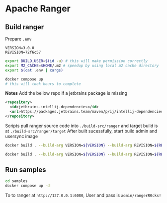 # Apache Ranger

## Build ranger

Prepare `.env`

```
VERSION=3.0.0
REVISION=72f6c57
```

```bash
export BUILD_USER=$(id -u) # this will make permission correctly
export M2_CACHE=$HOME/.m2 # speedup by using local m2 cache directory
export $(cat .env | xargs)
```

```bash
docker compose up
# this will took hours to complete
```

**Notes**
Add the bellow repo if a jetbrains package is missing

```xml
<repository>
  <id>jetbrains-intellij-dependencies</id>
  <url>https://packages.jetbrains.team/maven/p/ij/intellij-dependencies</url>
</repository>
```

Scripts pull ranger source code into `./build-src/ranger` and target build is at `./build-src/ranger/target`
After built sucessfully, start build admin and usersync image

```bash
docker build . --build-arg VERSION=${VERSION} --build-arg REVISION=${REVISION} -t docker.io/hienphdev/ranger-admin:${VERSION}-${REVISION} -f ./ranger-admin/Dockerfile

docker build . --build-arg VERSION=${VERSION} --build-arg REVISION=${REVISION} -t docker.io/hienphdev/ranger-usersync:${VERSION}-${REVISION} -f ./ranger-usersync/Dockerfile
```

## Run samples

```bash
cd samples
docker compose up -d
```

To to ranger at `http://127.0.0.1:6080`, User and pass is `admin/rangerR0cks!`
